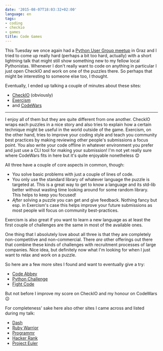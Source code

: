 ```yaml
---
date: '2015-08-07T18:03:32+02:00'
language: en
tags:
- coding
- checkio
- games
title: Code Games
---
```



This Tuesday we once again had a
[Python User Group meetup](https://pygraz.org/meetups/2015-08-04) in Graz and I
tried to come up really hard (perhaps a bit too hard, actually) with a short
lightning talk that might still show something new to my fellow local
Pythonistas. Whenever I don't really want to code on anything in particular I
just open CheckIO and work on one of the puzzles there. So perhaps that might be
interesting to someone else too, I thought.

Eventually, I ended up talking a couple of minutes about these sites:

* [CheckIO](http://www.checkio.org/) (obviously)
* [Exercism](http://exercism.io/)
* and [CodeWars](http://www.codewars.com/)

--------------

I enjoy all of them but they are quite different from one another. CheckIO wraps
each puzzles in a nice story and also tries to explain how a certain technique
might be useful in the world outside of the game. Exercism, on the other hand,
tries to improve your coding style and teach you community best practices by
making reviewing other people's submissions a focus point. You also write your
code offline in whatever environment you prefer and just use a CLI tool for
making your submission!  I'm not yet really sure where CodeWars fits in here but
it's quite enjoyable nonetheless 😊

All three have a couple of core aspects in common, though:

* You solve basic problems with just a couple of lines of code.
* You only use the standard library of whatever language the puzzle is targeted
  at. This is a great way to get to know a language and its std-lib better
  without wasting time looking around for some random library. This helps to
  keep you focused!
* *After* solving a puzzle you can get and give feedback. Nothing fancy but
  esp. in Exercism's case this helps improve your future submissions as most
  people will focus on community best-practices.

Exercism is also great if you want to learn a new language as at least the first
couple of challenges are the same in most of the available ones.

One thing that I absolutely love about all three is that they are completely
non-competitive and non-commercial. There *are* other offerings out there that
combine these kinds of challenges with recruitment processes of large
companies. Nice idea, but definitely now what I'm looking for when I just want
to relax and work on a puzzle.

So here are a few more sites I found and want to eventually give a try:

* [Code Abbey](http://www.codeabbey.com/)
* [Python Challenge](http://www.pythonchallenge.com/)
* [Fight Code](http://fightcodegame.com/)

But not before I improve my score on CheckIO and my honour on CodeWars 😉

For completeness' sake here also other sites I came across and listed during my
talk:

* [Dash](https://dash.generalassemb.ly/)
* [Ruby Warrior](https://www.bloc.io/ruby-warrior#/)
* [Programmr](http://www.programmr.com/)
* [Hacker Rank](https://www.hackerrank.com/)
* [Project Euler](https://projecteuler.net/)
